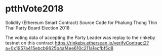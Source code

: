 # ptthVote2018
Solidity (Ethereum Smart Contract) Source Code for Phalung Thong Thin Thai Party Board Election 2018

The voting data of accepting the Party Leader was replay to the rinkeby testnet on this contract
https://rinkeby.etherscan.io/verifyContract2?a=0x1957a415ebcb9625b4af4ee610c211a1ecfbf5d8